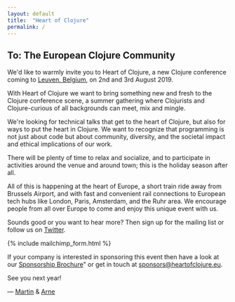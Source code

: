 ```yaml
---
layout: default
title:  "Heart of Clojure"
permalink: /
---
```


<div class="grid-2 article">
<div class="article">

## To: The European Clojure Community

We'd like to warmly invite you to <span class="hoc">Heart of Clojure</span>, a new Clojure conference coming to [Leuven, Belgium](https://en.wikipedia.org/wiki/Leuven), on 2nd and 3rd August 2019.

With <span class="hoc">Heart of Clojure</span> we want to bring something new and fresh to the Clojure conference scene, a summer gathering where Clojurists and Clojure-curious of all backgrounds can meet, mix and mingle.

We're looking for technical talks that get to the heart of Clojure, but also for ways to put the heart in Clojure. We want to recognize that programming is not just about code but about community, diversity, and the societal impact and ethical implications of our work.

</div>
<div class="article">

There will be plenty of time to relax and socialize, and to participate in activities around the venue and around town; this is the holiday season after all.

All of this is happening at the heart of Europe, a short train ride away from Brussels Airport, and with fast and convenient rail connections to European tech hubs like London, Paris, Amsterdam, and the Ruhr area. We encourage people from all over Europe to come and enjoy this unique event with us.

Sounds good or you want to hear more? Then sign up for the mailing list or follow us on [Twitter](https://twitter.com/heartofclojure).

</div>
</div>

<div class="article">
{% include mailchimp_form.html %}
</div>

<div class="article"><a name="contact"></a>

If your company is interested in sponsoring this event then have a look at our [Sponsorship Brochure](/Sponsor_Heart_of_Clojure.pdf)" or get in touch at [sponsors@heartofclojure.eu](mailto:sponsors@heartofclojure.eu).

See you next year!

— [Martin](https://twitter.com/martinklepsch) & [Arne](https://twitter.com/plexus)

</div>
